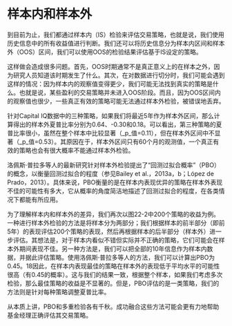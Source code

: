 # 样本内和样本外

到目前为止，我们都通过样本内（IS）检验来评估交易策略，也就是说，我们使用历史信息中的所有收益值进行判断。我们还可以将历史信息分为样本内区间和样本外（OOS）区间，我们可以使用OOS的检验结果评估基于IS设定的策略。

这样做会造成很多问题。首先，OOS时期通常不是真正意义上的在样本之外，因为研究人员知道该时期发生了什么。其次，在对数据进行切分时，我们可能会遇到这样的情况：因为样本内的观察值变得更少，我们可能无法找到真实的策略是什么。也就是说，某些盈利的交易策略并未进入OOS阶段。而且，因为OOS区间内的观察值也很少，一些真正有效的策略可能无法通过样本外检验，被错误地丢弃。

针对Capital IQ数据中的三种策略，如果我们将最近5年作为样本外区间，那么计算得出的样本外夏普比率分别为0.64、-0.30和0.18。可以看出，第三种策略的夏普比率很小，虽然在整个样本中比较显著（_p_值=0.11），但在样本外区间中不显著（_p_值=0.53）。其原因在于，样本外区间只有60个月的观测值，一个真正有效的策略也会有很大概率不能通过样本外检验。

洛佩斯·普拉多等人的最新研究针对样本外检验提出了“回测过拟合概率”（PBO）的概念，以衡量回测过拟合的程度（参见Bailey et al.，2013a，b；López de Prado，2013）。具体来说，PBO衡量的是在样本内表现优异的策略在样本外表现不佳的可能性有多大，它从概率的角度简洁地描述了回测过拟合的程度，在各类情况下都能有所应用。

为了理解样本内和样本外的差异，我们再次以图22-2中200个策略的收益为例。一种进行样本外检验的方法是将样本分为两部分；我们根据样本的前半部分（即前5年）的表现评估200个策略的表现，然后再根据样本的后半部分（样本外）进一步评估。其想法是，对于样本内看似不错但实际并不正确的策略，它们可能会在样本外期间表现不佳。另一种方法是，我们可以把全部的10年信息作为样本内数据，并据此评估策略。使用洛佩斯·普拉多等人的方法，我们可以计算出PBO为0.45。18因此，在样本内表现最佳的策略在样本外的表现低于平均水平的可能性很高（有0.45的概率）。这与我们的结果一致，根据整个样本，如果我们考虑多次检验，那么最佳策略的收益是不显著的。但是，PBO评估的是一类策略，我们的方法则是针对每种策略调整夏普比率。

从本质上讲，PBO和多重检验各有千秋。成功融合这些方法可能会更有力地帮助基金经理正确评估其交易策略。